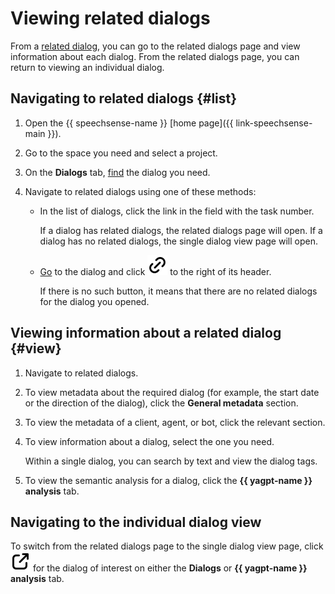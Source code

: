 # Viewing related dialogs

From a [related dialog](../../concepts/dialogs.md#related-dialogs), you can go to the related dialogs page and view information about each dialog. From the related dialogs page, you can return to viewing an individual dialog.

## Navigating to related dialogs {#list}

1. Open the {{ speechsense-name }} [home page]({{ link-speechsense-main }}).
1. Go to the space you need and select a project.
1. On the **Dialogs** tab, [find](manage-dialogs.md#filters-dialogs) the dialog you need.
1. Navigate to related dialogs using one of these methods:

    * In the list of dialogs, click the link in the field with the task number.

        If a dialog has related dialogs, the related dialogs page will open. If a dialog has no related dialogs, the single dialog view page will open.

    * [Go](manage-dialogs.md#view-dialog) to the dialog and click ![image](../../../_assets/console-icons/link.svg) to the right of its header.

        If there is no such button, it means that there are no related dialogs for the dialog you opened.

## Viewing information about a related dialog {#view}

1. Navigate to related dialogs.
1. To view metadata about the required dialog (for example, the start date or the direction of the dialog), click the **General metadata** section.
1. To view the metadata of a client, agent, or bot, click the relevant section.
1. To view information about a dialog, select the one you need.

    Within a single dialog, you can search by text and view the dialog tags.

1. To view the semantic analysis for a dialog, click the **{{ yagpt-name }} analysis** tab.

## Navigating to the individual dialog view

To switch from the related dialogs page to the single dialog view page, click ![image](../../../_assets/console-icons/arrow-up-right-from-square.svg) for the dialog of interest on either the **Dialogs** or **{{ yagpt-name }} analysis** tab.
